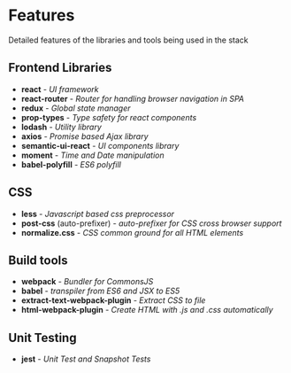 # Features
Detailed features of the libraries and tools being used in the stack

## Frontend Libraries
- __react__ - _UI framework_
- __react-router__ - _Router for handling browser navigation in SPA_
- __redux__ - _Global state manager_
- __prop-types__ - _Type safety for react components_
- __lodash__ - _Utility library_
- __axios__ - _Promise based Ajax library_
- __semantic-ui-react__ - _UI components library_
- __moment__ - _Time and Date manipulation_
- __babel-polyfill__ - _ES6 polyfill_

## CSS
- __less__ - _Javascript based css preprocessor_
- __post-css__ (auto-prefixer) - _auto-prefixer for CSS cross browser support_
- __normalize.css__ - _CSS common ground for all HTML elements_

## Build tools
- __webpack__ - _Bundler for CommonsJS_
- __babel__ - _transpiler from ES6 and JSX to ES5_
- __extract-text-webpack-plugin__ - _Extract CSS to file_
- __html-webpack-plugin__ - _Create HTML with .js and .css automatically_

## Unit Testing
- __jest__ - _Unit Test and Snapshot Tests_
